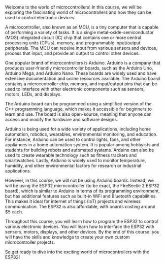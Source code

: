 Welcome to the world of microcontrollers! In this course, we will be exploring the fascinating world of microcontrollers and how they can be used to control electronic devices.

A microcontroller, also known as an MCU, is a tiny computer that is capable of performing a variety of tasks. It is a single metal-oxide-semiconductor (MOS) integrated circuit (IC) chip that contains one or more central processing units (CPUs), memory, and programmable input/output peripherals. The MCU can receive input from various sensors and devices, process that input, and provide an output to control other devices.

One popular brand of microcontrollers is Arduino. Arduino is a company that produces user-friendly microcontroller boards, such as the Arduino Uno, Arduino Mega, and Arduino Nano. These boards are widely used and have extensive documentation and online resources available. The Arduino board contains a microcontroller chip, memory, and input/output pins that can be used to interface with other electronic components such as sensors, motors, LEDs, and displays.

The Arduino board can be programmed using a simplified version of the C++ programming language, which makes it accessible for beginners to learn and use. The board is also open-source, meaning that anyone can access and modify the hardware and software designs.

Arduino is being used for a wide variety of applications, including home automation, robotics, wearables, environmental monitoring, and education. For instance, Arduino can be used to control lights, fans, and other appliances in a home automation system. It is popular among hobbyists and students for building robots and automated systems. Arduino can also be used to create wearable technology such as fitness trackers and smartwatches. Lastly, Arduino is widely used to monitor temperature, humidity, and other environmental factors for research or industrial applications.

However, in this course, we will not be using Arduino boards. Instead, we will be using the ESP32 microcontroller (to be exact, the FIreBeetle 2 ESP32 board), which is similar to Arduino in terms of its programming environment, but has additional features such as built-in WiFi and Bluetooth capabilities. This makes it ideal for internet of things (IoT) projects and wireless communication. The ESP32 is also affordable, with boards costing around $5 each.

Throughout this course, you will learn how to program the ESP32 to control various electronic devices. You will learn how to interface the ESP32 with sensors, motors, displays, and other devices. By the end of this course, you will have the skills and knowledge to create your own custom microcontroller projects.

So get ready to dive into the exciting world of microcontrollers with the ESP32!